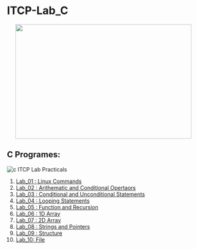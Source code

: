 
# ITCP-Lab_C
<p align="center">
  
  <img width="460" height="300" src="">
</p>

## C Programes:
![c](https://user-images.githubusercontent.com/84805840/122444062-cd982180-cfbd-11eb-9dc8-b3513b0db897.jpg)
ITCP Lab Practicals
1. [Lab_01 : Linux Commands](https://github.com/harshchouhan3122/ITCP-Lab_C/blob/master/Lab_01.md)
2. [Lab_02 : Arithematic and Conditional Opertaors](https://github.com/harshchouhan3122/ITCP-Lab_C/blob/master/Lab_02.c)
3. [Lab_03 : Conditional and Unconditional Statements](https://github.com/harshchouhan3122/ITCP-Lab_C/blob/master/Lab_03.c)
4. [Lab_04 : Looping Statements](https://github.com/harshchouhan3122/ITCP-Lab_C/blob/master/Lab_04.c)
5. [Lab_05 : Function and Recursion](https://github.com/harshchouhan3122/ITCP-Lab_C/blob/master/Lab_05.c)
6. [Lab_06 : 1D Array](https://github.com/harshchouhan3122/ITCP-Lab_C/blob/master/Lab_06.c)
7. [Lab_07 : 2D Array](https://github.com/harshchouhan3122/ITCP-Lab_C/blob/master/Lab_07.c)
8. [Lab_08 : Strings and Pointers](https://github.com/harshchouhan3122/ITCP-Lab_C/blob/master/Lab_08.c)
9. [Lab_09 : Structure](https://github.com/harshchouhan3122/ITCP-Lab_C/blob/master/Lab_09.c)
10. [Lab_10: File](https://github.com/harshchouhan3122/ITCP-Lab_C/blob/master/Lab_10.c)

